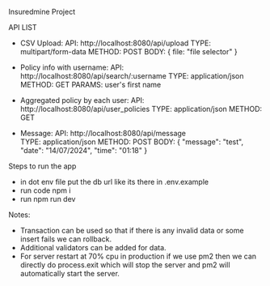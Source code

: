 Insuredmine Project

API LIST
* CSV Upload:
  API: http://localhost:8080/api/upload
  TYPE: multipart/form-data
  METHOD: POST
  BODY: { file: "file selector" }

* Policy info with username:
  API: http://localhost:8080/api/search/:username
  TYPE: application/json
  METHOD: GET
  PARAMS: user's first name

* Aggregated policy by each user:
  API: http://localhost:8080/api/user_policies
  TYPE: application/json
  METHOD: GET

* Message:
  API: http://localhost:8080/api/message <br />
  TYPE: application/json
  METHOD: POST
  BODY: { "message": "test", "date": "14/07/2024", "time": "01:18" }

Steps to run the app
- in dot env file put the db url like its there in .env.example
- run code npm i
- run npm run dev

Notes:
- Transaction can be used so that if there is any invalid data or some insert fails we can rollback.
- Additional validators can be added for data.
- For server restart at 70% cpu in production if we use pm2 then we can directly do process.exit which will stop the server and pm2 will automatically start the server.